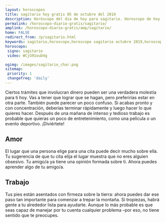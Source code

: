 ```yaml
---
layout: horoscopos
title: sagitario hoy gratis 05 de octubre del 2019 
description: Horóscopo del dia de hoy para sagitario. Horoscopo de hoy 05 de octubre del 2019. Las predicciones de amor, trabajo, vida personal gratis.
permalink: /horoscopo-diario-gratis/sagitario/
amplink: /horoscopo-diario-gratis/amp/sagitario/
home: FALSE
redirect_from: /p/sagitario.html
keywords: sagitario,horoscopo,horoscopo sagitario octubre 2019,horoscopo sagitario hoy,tarot sagitario octubre 2019,horoscopo sagitario,tarot sagitario hoy,horoscopo de hoy,horoscopo diario,tarot del amor,horoscopo de hoy sagitario,horoscopo diario del tarot, Horoscopo de hoy sagitario 05 de octubre del 2019,horóscopo del día, el horoscopo de hoy
horoscopo:
 signo: sagitario
 video: WCjG91ouD4g

ogimg: /images/sagitario_char.png
sitemap:
 priority: 1
 changefreq: 'daily'
---
```



Ciertos trámites que involucran dinero pueden ser una verdadera molestia para ti hoy. Vas a tener que lograr que se hagan, pero preferirías estar en otra parte. También puede parecer un poco confuso. Si acabas pronto y con concentración, deberías terminar rápidamente y luego hacer lo que quieres hacer. Después de una mañana de intenso y tedioso trabajo es probable que quieras un poco de entretenimiento, como una película o un evento deportivo. ¡Diviértete!

## Amor

El lugar que una persona elige para una cita puede decir mucho sobre ella. Tu sugerencia de que tu cita elija el lugar muestra que no eres alguien obsesivo. Tu amigo/a ya tiene una opinión formada sobre ti. Ahora puedes aprender algo de tu amigo/a.

## Trabajo

Tus pies están asentados con firmeza sobre la tierra: ahora puedes dar ese paso tan importante para comenzar a trepar la montaña. Si tropiezas, habrá gente a tu alrededor lista para ayudarte. Aunque lo más probable es que seas capaz de manejar por tu cuenta cualquier problema –por eso, no tiene sentido que te preocupes.